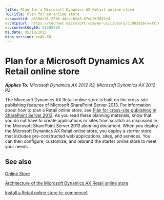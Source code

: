 ```yaml
---
title: Plan for a Microsoft Dynamics AX Retail online store
TOCTitle: Plan for an online store
ms:assetid: a818dc91-2736-44ca-b2d0-87ed9f3887ed
ms:mtpsurl: https://technet.microsoft.com/en-us/library/JJ991926(v=AX.60)
ms:contentKeyID: 51595729
ms.date: 05/18/2015
mtps_version: v=AX.60
---
```


# Plan for a Microsoft Dynamics AX Retail online store 


_**Applies To:** Microsoft Dynamics AX 2012 R3, Microsoft Dynamics AX 2012 R2_

The Microsoft Dynamics AX Retail online store is built on the cross-site publishing features of Microsoft SharePoint Server 2013. For information about how to plan a Retail online store, see [Plan for cross-site publishing in SharePoint Server 2013](http://go.microsoft.com/fwlink/?linkid=282721). As you read these planning materials, know that you do not have to create applications or sites from scratch as discussed in the Microsoft SharePoint Server 2013 planning document. When you deploy the Microsoft Dynamics AX Retail online store, you deploy a *starter* store that includes pre-constructed web applications, sites, and services. You can then configure, customize, and rebrand the starter online store to meet your needs.

## See also

[Online Store](online-store.md)

[Architecture of the Microsoft Dynamics AX Retail online store](architecture-of-the-microsoft-dynamics-ax-retail-online-store.md)

[Install a Retail online store (e-commerce)](install-a-retail-online-store-e-commerce.md)

  



